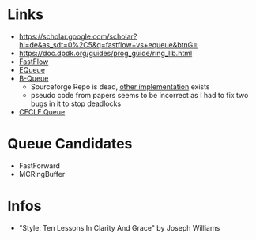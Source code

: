 # Links

- https://scholar.google.com/scholar?hl=de&as_sdt=0%2C5&q=fastflow+vs+equeue&btnG=
- https://doc.dpdk.org/guides/prog_guide/ring_lib.html
- [FastFlow](https://link.springer.com/chapter/10.1007/978-3-642-23397-5_17)
- [EQueue](https://doi.org/10.1109/ACCESS.2020.2997071)
- [B-Queue](https://doi.org/10.1007/s10766-012-0213-x)
    - Sourceforge Repo is dead, [other implementation](https://github.com/olibre/B-Queue) exists
    - pseudo code from papers seems to be incorrect as I had to fix two bugs in it to stop deadlocks
- [CFCLF Queue](https://doi.org/10.1109/ICCSN.2017.8230170)

# Queue Candidates

- FastForward
- MCRingBuffer

# Infos

- "Style: Ten Lessons In Clarity And Grace" by Joseph Williams

